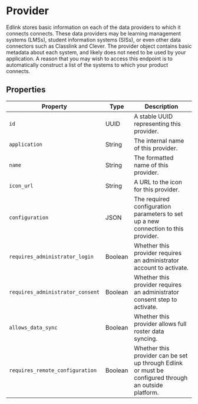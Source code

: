 # Provider

Edlink stores basic information on each of the data providers to which it connects connects. These data providers may be learning management systems (LMSs), student information systems (SISs), or even other data connectors such as Classlink and Clever. The provider object contains basic metadata about each system, and likely does not need to be used by your application. A reason that you may wish to access this endpoint is to automatically construct a list of the systems to which your product connects.

## Properties

| Property | Type | Description |
|---|---|---|
| `id` | UUID | A stable UUID representing this provider. |
| `application` | String | The internal name of this provider. |
| `name` | String | The formatted name of this provider. |
| `icon_url` | String | A URL to the icon for this provider. |
| `configuration` | JSON | The required configuration parameters to set up a new connection to this provider. |
| `requires_administrator_login` | Boolean | Whether this provider requires an administrator account to activate. |
| `requires_administrator_consent` | Boolean | Whether this provider requires an administrator consent step to activate. |
| `allows_data_sync` | Boolean | Whether this provider allows full roster data syncing. |
| `requires_remote_configuration` | Boolean | Whether this provider can be set up through Edlink or must be configured through an outside platform. |
